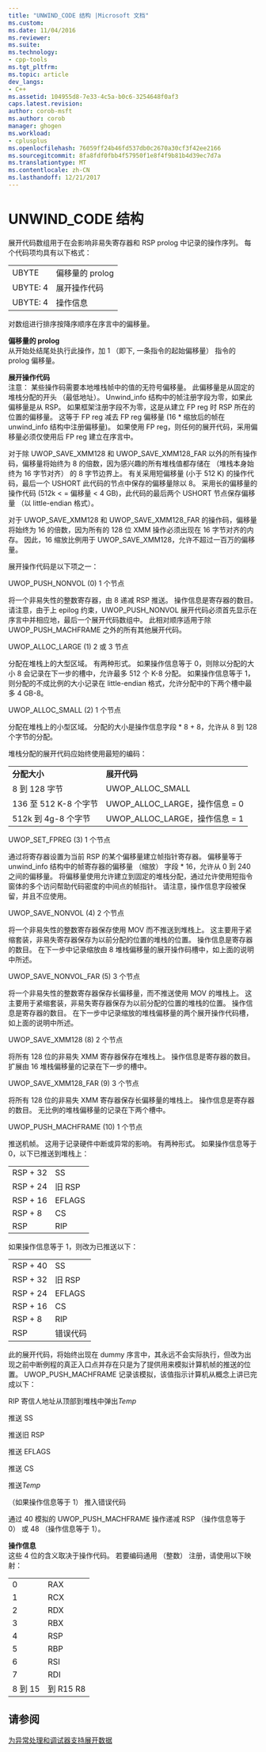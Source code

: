 ```yaml
---
title: "UNWIND_CODE 结构 |Microsoft 文档"
ms.custom: 
ms.date: 11/04/2016
ms.reviewer: 
ms.suite: 
ms.technology:
- cpp-tools
ms.tgt_pltfrm: 
ms.topic: article
dev_langs:
- C++
ms.assetid: 104955d8-7e33-4c5a-b0c6-3254648f0af3
caps.latest.revision: 
author: corob-msft
ms.author: corob
manager: ghogen
ms.workload:
- cplusplus
ms.openlocfilehash: 76059ff24b46fd537db0c2670a30cf3f42ee2166
ms.sourcegitcommit: 8fa8fdf0fbb4f57950f1e8f4f9b81b4d39ec7d7a
ms.translationtype: MT
ms.contentlocale: zh-CN
ms.lasthandoff: 12/21/2017
---
```

# <a name="struct-unwindcode"></a>UNWIND_CODE 结构
展开代码数组用于在会影响非易失寄存器和 RSP prolog 中记录的操作序列。 每个代码项均具有以下格式：  
  
|||  
|-|-|  
|UBYTE|偏移量的 prolog|  
|UBYTE: 4|展开操作代码|  
|UBYTE: 4|操作信息|  
  
 对数组进行排序按降序顺序在序言中的偏移量。  
  
 **偏移量的 prolog**  
 从开始处结尾处执行此操作，加 1 （即下, 一条指令的起始偏移量） 指令的 prolog 偏移量。  
  
 **展开操作代码**  
 注意： 某些操作码需要本地堆栈帧中的值的无符号偏移量。 此偏移量是从固定的堆栈分配的开头 （最低地址）。 Unwind_info 结构中的帧注册字段为零，如果此偏移量是从 RSP。 如果框架注册字段不为零，这是从建立 FP reg 时 RSP 所在的位置的偏移量。 这等于 FP reg 减去 FP reg 偏移量 (16 * 缩放后的帧在 unwind_info 结构中注册偏移量)。 如果使用 FP reg，则任何的展开代码，采用偏移量必须仅使用后 FP reg 建立在序言中。  
  
 对于除 UWOP_SAVE_XMM128 和 UWOP_SAVE_XMM128_FAR 以外的所有操作码，偏移量将始终为 8 的倍数，因为感兴趣的所有堆栈值都存储在 （堆栈本身始终为 16 字节对齐） 的 8 字节边界上。 有关采用短偏移量 (小于 512 K) 的操作代码，最后一个 USHORT 此代码的节点中保存的偏移量除以 8。 采用长的偏移量的操作代码 (512k < = 偏移量 < 4 GB)，此代码的最后两个 USHORT 节点保存偏移量 （以 little-endian 格式）。  
  
 对于 UWOP_SAVE_XMM128 和 UWOP_SAVE_XMM128_FAR 的操作码，偏移量将始终为 16 的倍数，因为所有的 128 位 XMM 操作必须出现在 16 字节对齐的内存。 因此，16 缩放比例用于 UWOP_SAVE_XMM128，允许不超过一百万的偏移量。  
  
 展开操作代码是以下项之一：  
  
 UWOP_PUSH_NONVOL (0) 1 个节点  
  
 将一个非易失性的整数寄存器，由 8 递减 RSP 推送。 操作信息是寄存器的数目。 请注意，由于上 epilog 约束，UWOP_PUSH_NONVOL 展开代码必须首先显示在序言中并相应地，最后一个展开代码数组中。 此相对顺序适用于除 UWOP_PUSH_MACHFRAME 之外的所有其他展开代码。  
  
 UWOP_ALLOC_LARGE (1) 2 或 3 节点  
  
 分配在堆栈上的大型区域。 有两种形式。 如果操作信息等于 0，则除以分配的大小 8 会记录在下一步的槽中，允许最多 512 个 K-8 分配。 如果操作信息等于 1，则分配的不成比例的大小记录在 little-endian 格式，允许分配中的下两个槽中最多 4 GB-8。  
  
 UWOP_ALLOC_SMALL (2) 1 个节点  
  
 分配在堆栈上的小型区域。 分配的大小是操作信息字段 * 8 + 8，允许从 8 到 128 个字节的分配。  
  
 堆栈分配的展开代码应始终使用最短的编码：  
  
|||  
|-|-|  
|**分配大小**|**展开代码**|  
|8 到 128 字节|UWOP_ALLOC_SMALL|  
|136 至 512 K-8 个字节|UWOP_ALLOC_LARGE，操作信息 = 0|  
|512k 到 4g-8 个字节|UWOP_ALLOC_LARGE，操作信息 = 1|  
  
 UWOP_SET_FPREG (3) 1 个节点  
  
 通过将寄存器设置为当前 RSP 的某个偏移量建立帧指针寄存器。 偏移量等于 unwind_info 结构中的帧寄存器的偏移量 （缩放） 字段 * 16，允许从 0 到 240 之间的偏移量。 将偏移量使用允许建立到固定的堆栈分配，通过允许使用短指令窗体的多个访问帮助代码密度的中间点的帧指针。 请注意，操作信息字段被保留，并且不应使用。  
  
 UWOP_SAVE_NONVOL (4) 2 个节点  
  
 将一个非易失性的整数寄存器保存使用 MOV 而不推送到堆栈上。 这主要用于紧缩套装，非易失寄存器保存为以前分配的位置的堆栈的位置。 操作信息是寄存器的数目。 在下一步中记录缩放由 8 堆栈偏移量的展开操作码槽中，如上面的说明中所述。  
  
 UWOP_SAVE_NONVOL_FAR (5) 3 个节点  
  
 将一个非易失性的整数寄存器保存长偏移量，而不推送使用 MOV 的堆栈上。 这主要用于紧缩套装，非易失寄存器保存为以前分配的位置的堆栈的位置。 操作信息是寄存器的数目。 在下一步中记录缩放的堆栈偏移量的两个展开操作代码槽，如上面的说明中所述。  
  
 UWOP_SAVE_XMM128 (8) 2 个节点  
  
 将所有 128 位的非易失 XMM 寄存器保存在堆栈上。 操作信息是寄存器的数目。 扩展由 16 堆栈偏移量的记录在下一步的槽中。  
  
 UWOP_SAVE_XMM128_FAR (9) 3 个节点  
  
 将所有 128 位的非易失 XMM 寄存器保存长偏移量的堆栈上。 操作信息是寄存器的数目。 无比例的堆栈偏移量的记录在下两个槽中。  
  
 UWOP_PUSH_MACHFRAME (10) 1 个节点  
  
 推送机帧。  这用于记录硬件中断或异常的影响。 有两种形式。 如果操作信息等于 0，以下已推送到堆栈上：  
  
|||  
|-|-|  
|RSP + 32|SS|  
|RSP + 24|旧 RSP|  
|RSP + 16|EFLAGS|  
|RSP + 8|CS|  
|RSP|RIP|  
  
 如果操作信息等于 1，则改为已推送以下：  
  
|||  
|-|-|  
|RSP + 40|SS|  
|RSP + 32|旧 RSP|  
|RSP + 24|EFLAGS|  
|RSP + 16|CS|  
|RSP + 8|RIP|  
|RSP|错误代码|  
  
 此的展开代码，将始终出现在 dummy 序言中，其永远不会实际执行，但改为出现之前中断例程的真正入口点并存在只是为了提供用来模拟计算机帧的推送的位置。 UWOP_PUSH_MACHFRAME 记录该模拟，该值指示计算机从概念上讲已完成以下：  
  
 RIP 寄信人地址从顶部到堆栈中弹出*Temp*  
  
 推送 SS  
  
 推送旧 RSP  
  
 推送 EFLAGS  
  
 推送 CS  
  
 推送*Temp*  
  
 （如果操作信息等于 1） 推入错误代码  
  
 通过 40 模拟的 UWOP_PUSH_MACHFRAME 操作递减 RSP （操作信息等于 0） 或 48 （操作信息等于 1）。  
  
 **操作信息**  
 这些 4 位的含义取决于操作代码。 若要编码通用 （整数） 注册，请使用以下映射：  
  
|||  
|-|-|  
|0|RAX|  
|1|RCX|  
|2|RDX|  
|3|RBX|  
|4|RSP|  
|5|RBP|  
|6|RSI|  
|7|RDI|  
|8 到 15|到 R15 R8|  
  
## <a name="see-also"></a>请参阅  
 [为异常处理和调试器支持展开数据](../build/unwind-data-for-exception-handling-debugger-support.md)